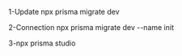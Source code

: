 1-Update
npx prisma migrate dev

2-Connection
npx prisma migrate dev --name init

3-npx prisma studio
